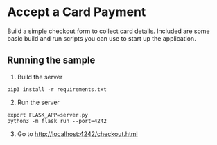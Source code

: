 # Accept a Card Payment

Build a simple checkout form to collect card details. Included are some basic build and run scripts you can use to start up the application.

## Running the sample

1. Build the server

```
pip3 install -r requirements.txt
```

2. Run the server

```
export FLASK_APP=server.py
python3 -m flask run --port=4242
```

3. Go to [http://localhost:4242/checkout.html](http://localhost:4242/checkout.html)
